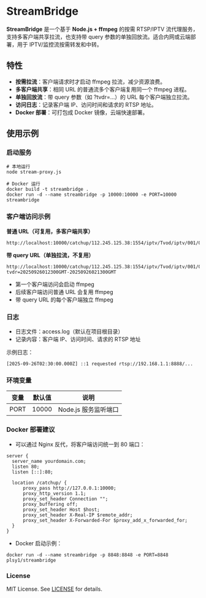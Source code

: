# **StreamBridge**

**StreamBridge** 是一个基于 **Node.js + ffmpeg** 的按需 RTSP/IPTV 流代理服务，支持多客户端共享拉流，也支持带 query 参数的单独回放流。适合内网或云端部署，用于 IPTV/监控流按需转发和中转。

## **特性**

- **按需拉流**：客户端请求时才启动 ffmpeg 拉流，减少资源浪费。
- **多客户端共享**：相同 URL 的普通流多个客户端复用同一个 ffmpeg 进程。
- **单独回放流**：带 query 参数（如 ?tvdr=...）的 URL 每个客户端独立拉流。
- **访问日志**：记录客户端 IP、访问时间和请求的 RTSP 地址。
- **Docker 部署**：可打包成 Docker 镜像，云端快速部署。

## **使用示例**

### **启动服务**

```shell
# 本地运行
node stream-proxy.js

# Docker 运行
docker build -t streambridge .
docker run -d --name streambridge -p 10000:10000 -e PORT=10000 streambridge
```

### **客户端访问示例**

**普通 URL（可复用，多客户端共享）**

```
http://localhost:10000/catchup/112.245.125.38:1554/iptv/Tvod/iptv/001/001/ch12122514263996485740.rsc
```

**带 query URL（单独拉流，不复用）**

```
http://localhost:10000/catchup/112.245.125.38:1554/iptv/Tvod/iptv/001/001/ch12122514263996485740.rsc?tvdr=20250926012300GMT-20250926021300GMT
```

- 第一个客户端访问会启动 ffmpeg
- 后续客户端访问普通 URL 会复用 ffmpeg
- 带 query URL 的每个客户端独立 ffmpeg

### **日志**

- 日志文件：access.log（默认在项目根目录）
- 记录内容：客户端 IP、访问时间、请求的 RTSP 地址

示例日志：

```
[2025-09-26T02:30:00.000Z] ::1 requested rtsp://192.168.1.1:8888/...
```

### **环境变量**

| **变量** | **默认值** | **说明**             |
| -------- | ---------- | -------------------- |
| PORT     | 10000      | Node.js 服务监听端口 |

### **Docker 部署建议**

- 可以通过 Nginx 反代，将客户端访问统一到 80 端口：

```nginx
server {
  server_name yourdomain.com;
  listen 80;
  listen [::]:80;
  
  location /catchup/ {
      proxy_pass http://127.0.0.1:10000;
      proxy_http_version 1.1;
      proxy_set_header Connection "";
      proxy_buffering off;
      proxy_set_header Host $host;
      proxy_set_header X-Real-IP $remote_addr;
      proxy_set_header X-Forwarded-For $proxy_add_x_forwarded_for;
  }
}
```

- Docker 启动示例：

```shell
docker run -d --name streambridge -p 8848:8848 -e PORT=8848 plsy1/streambridge
```

### **License**

MIT License. See [LICENSE](./LICENSE) for details.